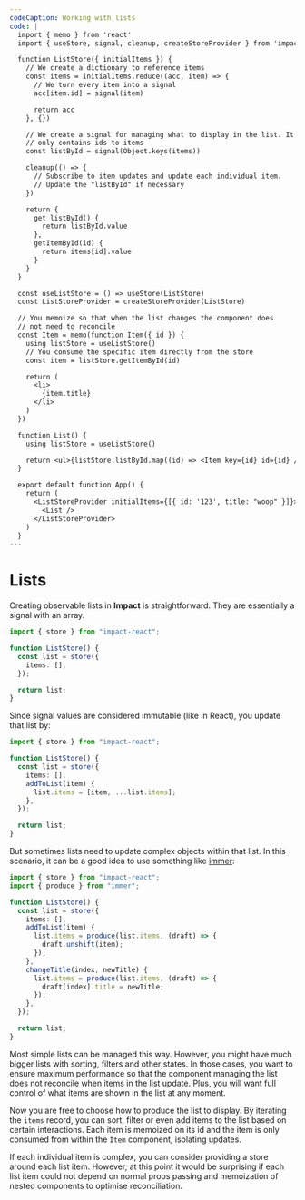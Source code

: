 ```yaml
---
codeCaption: Working with lists
code: |
  import { memo } from 'react'
  import { useStore, signal, cleanup, createStoreProvider } from 'impact-react'

  function ListStore({ initialItems }) {
    // We create a dictionary to reference items
    const items = initialItems.reduce((acc, item) => {
      // We turn every item into a signal
      acc[item.id] = signal(item)

      return acc
    }, {})

    // We create a signal for managing what to display in the list. It
    // only contains ids to items
    const listById = signal(Object.keys(items))

    cleanup(() => {
      // Subscribe to item updates and update each individual item.
      // Update the "listById" if necessary
    })

    return {
      get listById() {
        return listById.value
      },
      getItemById(id) {
        return items[id].value
      }
    }
  }

  const useListStore = () => useStore(ListStore)
  const ListStoreProvider = createStoreProvider(ListStore)

  // You memoize so that when the list changes the component does
  // not need to reconcile
  const Item = memo(function Item({ id }) {
    using listStore = useListStore()
    // You consume the specific item directly from the store
    const item = listStore.getItemById(id)

    return (
      <li>
        {item.title}
      </li>
    )
  })

  function List() {
    using listStore = useListStore()

    return <ul>{listStore.listById.map((id) => <Item key={id} id={id} />)}</ul>
  }

  export default function App() {
    return (
      <ListStoreProvider initialItems={[{ id: '123', title: "woop" }]}>
        <List />
      </ListStoreProvider>
    )
  }
---
```


# Lists

Creating observable lists in **Impact** is straightforward. They are essentially a signal with an array.

```ts
import { store } from "impact-react";

function ListStore() {
  const list = store({
    items: [],
  });

  return list;
}
```

Since signal values are considered immutable (like in React), you update that list by:

```ts
import { store } from "impact-react";

function ListStore() {
  const list = store({
    items: [],
    addToList(item) {
      list.items = [item, ...list.items];
    },
  });

  return list;
}
```

But sometimes lists need to update complex objects within that list. In this scenario, it can be a good idea to use something like [immer](https://immerjs.github.io/immer/):

```ts
import { store } from "impact-react";
import { produce } from "immer";

function ListStore() {
  const list = store({
    items: [],
    addToList(item) {
      list.items = produce(list.items, (draft) => {
        draft.unshift(item);
      });
    },
    changeTitle(index, newTitle) {
      list.items = produce(list.items, (draft) => {
        draft[index].title = newTitle;
      });
    },
  });

  return list;
}
```

Most simple lists can be managed this way. However, you might have much bigger lists with sorting, filters and other states. In those cases, you want to ensure maximum performance so that the component managing the list does not reconcile when items in the list update. Plus, you will want full control of what items are shown in the list at any moment.

<ClientOnly>
 <Playground />
</ClientOnly>

Now you are free to choose how to produce the list to display. By iterating the `items` record, you can sort, filter or even add items to the list based on certain interactions. Each item is memoized on its id and the item is only consumed from within the `Item` component, isolating updates.

If each individual item is complex, you can consider providing a store around each list item. However, at this point it would be surprising if each list item could not depend on normal props passing and memoization of nested components to optimise reconciliation.
